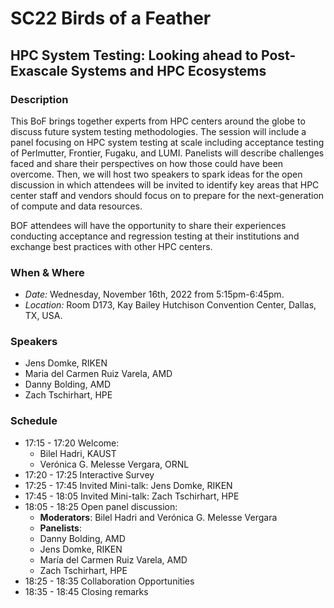 # SC22 Birds of a Feather
## HPC System Testing:  Looking ahead to Post-Exascale Systems and HPC Ecosystems
### Description

This BoF brings together experts from HPC centers around the globe to discuss 
future system testing methodologies. The session will include a panel focusing
on HPC system testing at scale including acceptance testing of Perlmutter, Frontier, 
Fugaku, and LUMI. Panelists will describe challenges faced and share their 
perspectives on how those could have been overcome. Then, we will host two speakers
to spark ideas for the open discussion in which attendees will be invited to 
identify key areas that HPC center staff and vendors should focus on to prepare
for the next-generation of compute and data resources.

BOF attendees will have the opportunity to share their experiences conducting
acceptance and regression testing at their institutions and exchange best
practices with other HPC centers.

### When & Where

- *Date:* Wednesday, November 16th, 2022 from	5:15pm-6:45pm.
- *Location:* Room D173, Kay Bailey Hutchison Convention Center, Dallas, TX, USA.

### Speakers

- Jens Domke, RIKEN
- Maria del Carmen Ruiz Varela, AMD
- Danny Bolding, AMD
- Zach Tschirhart, HPE

### Schedule

- 17:15 - 17:20 Welcome: 
  - Bilel Hadri, KAUST 
  - Verónica G. Melesse Vergara, ORNL
- 17:20 - 17:25 Interactive Survey
- 17:25 - 17:45 Invited Mini-talk: Jens Domke, RIKEN
- 17:45 - 18:05 Invited Mini-talk: Zach Tschirhart, HPE
- 18:05 - 18:25 Open panel discussion:
  - **Moderators**: Bilel Hadri and Verónica G. Melesse Vergara
  - **Panelists**:
  - Danny Bolding, AMD
  - Jens Domke, RIKEN
  - María del Carmen Ruiz Varela, AMD
  - Zach Tschirhart, HPE
- 18:25 - 18:35 Collaboration Opportunities
- 18:35 - 18:45 Closing remarks
      
               
